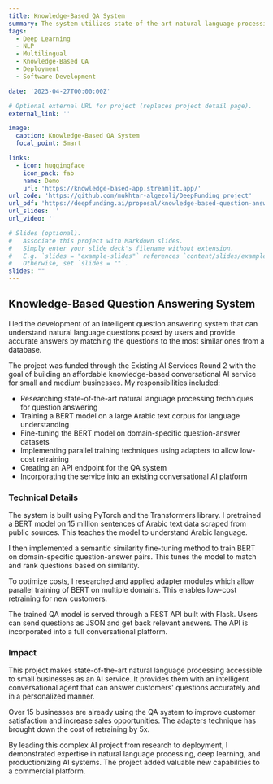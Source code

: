```yaml
---
title: Knowledge-Based QA System
summary: The system utilizes state-of-the-art natural language processing techniques like BERT (Bidirectional Encoder Representations from Transformers) to understand the user's question and find the best matching question-answer pair. Fine-tuning BERT on domain-specific data allows the system to become adept at understanding queries in a particular domain.
tags:
  - Deep Learning
  - NLP
  - Multilingual
  - Knowledge-Based QA
  - Deployment
  - Software Development

date: '2023-04-27T00:00:00Z'

# Optional external URL for project (replaces project detail page).
external_link: ''

image:
  caption: Knowledge-Based QA System
  focal_point: Smart

links:
  - icon: huggingface
    icon_pack: fab
    name: Demo
    url: 'https://knowledge-based-app.streamlit.app/'
url_code: 'https://github.com/mukhtar-algezoli/DeepFunding_project'
url_pdf: 'https://deepfunding.ai/proposal/knowledge-based-question-answering-system/'
url_slides: ''
url_video: ''

# Slides (optional).
#   Associate this project with Markdown slides.
#   Simply enter your slide deck's filename without extension.
#   E.g. `slides = "example-slides"` references `content/slides/example-slides.md`.
#   Otherwise, set `slides = ""`.
slides: ""
---
```

## Knowledge-Based Question Answering System

I led the development of an intelligent question answering system that can understand natural language questions posed by users and provide accurate answers by matching the questions to the most similar ones from a database. 

The project was funded through the Existing AI Services Round 2 with the goal of building an affordable knowledge-based conversational AI service for small and medium businesses. My responsibilities included:

- Researching state-of-the-art natural language processing techniques for question answering
- Training a BERT model on a large Arabic text corpus for language understanding 
- Fine-tuning the BERT model on domain-specific question-answer datasets
- Implementing parallel training techniques using adapters to allow low-cost retraining
- Creating an API endpoint for the QA system
- Incorporating the service into an existing conversational AI platform

### Technical Details

The system is built using PyTorch and the Transformers library. I pretrained a BERT model on 15 million sentences of Arabic text data scraped from public sources. This teaches the model to understand Arabic language. 

I then implemented a semantic similarity fine-tuning method to train BERT on domain-specific question-answer pairs. This tunes the model to match and rank questions based on similarity.

To optimize costs, I researched and applied adapter modules which allow parallel training of BERT on multiple domains. This enables low-cost retraining for new customers.

The trained QA model is served through a REST API built with Flask. Users can send questions as JSON and get back relevant answers. The API is incorporated into a full conversational platform.

### Impact

This project makes state-of-the-art natural language processing accessible to small businesses as an AI service. It provides them with an intelligent conversational agent that can answer customers' questions accurately and in a personalized manner. 

Over 15 businesses are already using the QA system to improve customer satisfaction and increase sales opportunities. The adapters technique has brought down the cost of retraining by 5x.

By leading this complex AI project from research to deployment, I demonstrated expertise in natural language processing, deep learning, and productionizing AI systems. The project added valuable new capabilities to a commercial platform.